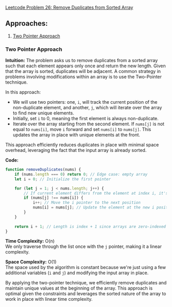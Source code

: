 [Leetcode Problem 26: Remove Duplicates from Sorted Array](https://leetcode.com/problems/remove-duplicates-from-sorted-array/)

## Approaches:
1. [Two Pointer Approach](#two-pointer-approach)

### Two Pointer Approach

**Intuition:**
The problem asks us to remove duplicates from a sorted array such that each element appears only once and return the new length. Given that the array is sorted, duplicates will be adjacent. A common strategy in problems involving modifications within an array is to use the Two-Pointer technique.

In this approach:
- We will use two pointers: one, `i`, will track the current position of the non-duplicate element, and another, `j`, which will iterate over the array to find new unique elements.
- Initially, set `i` to 0, meaning the first element is always non-duplicate.
- Iterate over the array starting from the second element. If `nums[j]` is not equal to `nums[i]`, move `i` forward and set `nums[i]` to `nums[j]`. This updates the array in place with unique elements at the front.

This approach efficiently reduces duplicates in place with minimal space overhead, leveraging the fact that the input array is already sorted.

**Code:**

```javascript
function removeDuplicates(nums) {
    if (nums.length === 0) return 0; // Edge case: empty array
    let i = 0; // Initialize the first pointer

    for (let j = 1; j < nums.length; j++) {
        // If current element differs from the element at index i, it's unique
        if (nums[j] !== nums[i]) {
            i++; // Move the i pointer to the next position
            nums[i] = nums[j]; // Update the element at the new i position
        }
    }
    
    return i + 1; // Length is index + 1 since arrays are zero-indexed
}
```

**Time Complexity:** O(n)  
We only traverse through the list once with the `j` pointer, making it a linear complexity.

**Space Complexity:** O(1)  
The space used by the algorithm is constant because we're just using a few additional variables (`i` and `j`) and modifying the input array in place.

By applying the two-pointer technique, we efficiently remove duplicates and maintain unique values at the beginning of the array. This approach is optimal given the constraints and leverages the sorted nature of the array to work in place with linear time complexity.

